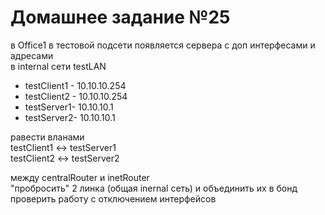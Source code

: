 # Домашнее задание №25

в Office1 в тестовой подсети появляется сервера с доп интерфесами и адресами  
в internal сети testLAN  
- testClient1 - 10.10.10.254  
- testClient2 - 10.10.10.254  
- testServer1- 10.10.10.1  
- testServer2- 10.10.10.1  

равести вланами  
testClient1 <-> testServer1  
testClient2 <-> testServer2  

между centralRouter и inetRouter  
"пробросить" 2 линка (общая inernal сеть) и объединить их в бонд  
проверить работу c отключением интерфейсов  